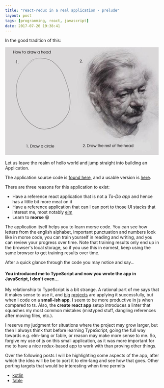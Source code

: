 ```yaml
---
title: "react-redux in a real application - prelude"
layout: post
tags: [programming, react, javascript]
date: 2017-07-26 19:38:41
---
```


In the good tradition of this:

![ts auto-complete](/assets/draw-a-head.jpg)

Let us leave the realm of hello world and jump straight into building an Application.

The application source code is [found here][1], and a usable version is [here][2].

There are three reasons for this application to exist:

* Have a reference react application that is not a _To-Do app_ and hence has a little bit more meat on it
* Have a reference application that can I can port to those UI stacks that interest me, most notably [elm][3] 
* Learn to __morse__ 😁

The application itself helps you to learn morse code. You can see how letters from the english alphabet, important punctuation and numbers look like in morse code, you can train yourself in reading and writing, and you can review your progress over time. Note that training results only end up in the browser's local storage, so if you use this in earnest, keep using the same browser to get training results over time.

After a quick glance through the code you may notice and say...

#### You introduced me to TypeScript and now you wrote the app in JavaScript, I don't even...

My relationship to TypeScript is a bit strange. A rational part of me says that it makes sense to use it, and [big][6] [projects][7] are applying it successfully, but when I code on a __small-ish app__, I seem to be more productive in js when compared to ts. Also, the __create react app__ setup introduces a linter that squashes my most common mistakes (mistyped stuff, dangling references after moving files, etc.).

I reserve my judgment for situations where the project may grow larger, but then I always think that before learning TypeScript, going the full way towards e.g. elm-lang or fable, or reason may make more sense to me. So, forgive my use of js on this small application, as it was more important for me to have a nice redux-based app to work with than proving other things.

Over the following posts I will be highlighting some aspects of the app, after which the idea will be be to port it to elm-lang and see how that goes. Other porting targets that would be interesting when time permits

* [kotlin][4]
* [fable][5]

[1]: https://github.com/flq/remorse
[2]: http://realfiction.net/remorse
[3]: http://elm-lang.org/
[4]: https://blog.jetbrains.com/kotlin/2017/04/use-kotlin-with-npm-webpack-and-react/
[5]: http://fable.io/
[6]: https://redditblog.com/2017/06/30/why-we-chose-typescript/
[7]: https://slack.engineering/typescript-at-slack-a81307fa288d